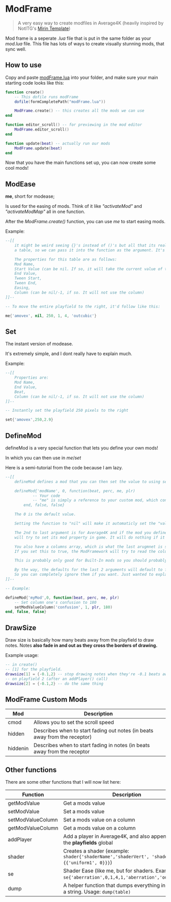 # ModFrame
> A very easy way to create modfiles in Average4K (heavily inspired by NotITG's [Mirin Template](https://xerool.github.io/notitg-mirin/))

Mod frame is a seperate *.lua* file that is put in the same folder as your *mod.lua* file. 
This file has lots of ways to create visually stunning mods, that sync well.

## How to use

Copy and paste [modFrame.lua](modFrame.lua) into your folder, and make sure your main starting code looks like this:

```lua
function create()
    -- This dofile runs modFrame
    dofile(formCompletePath("modFrame.lua"))

    ModFrame.create() -- this creates all the mods we can use
end

function editor_scroll() -- for previewing in the mod editor
    ModFrame.editor_scroll()
end

function update(beat) -- actually run our mods
    ModFrame.update(beat)
end
```

Now that you have the main functions set up, you can now create some cool mods!

## ModEase

**me**, short for modease;

Is used for the easing of mods. Think of it like *"activateMod"* and *"activateModMap"* all in one function.

After the *ModFrame.create()* function, you can use *me* to start easing mods.

Example:

```lua
--[[
    it might be weird seeing {}'s instead of ()'s but all that its really doing is letting us create
    a table, so we can pass it into the function as the argument. It's basically equivalent to, func({tableValue, tableValue, etc})

    The properties for this table are as follows:
    Mod Name,
    Start Value (can be nil. If so, it will take the current value of the mod at runtime),
    End Value,
    Tween Start,
    Tween End,
    Easing,
    Column (can be nil/-1, if so. It will not use the column)
]]--

-- To move the entire playfield to the right, it'd follow like this:

me{'amovex', nil, 250, 1, 4, 'outcubic'}
```

## Set

The instant version of modease.

It's extremely simple, and I dont really have to explain much.

Example:

```lua
--[[
    Properties are:
    Mod Name,
    End Value,
    Beat,
    Column (can be nil/-1, if so. It will not use the column)
]]--

-- Instantly set the playfield 250 pixels to the right

set{'amovex',250,2.9}
```

## DefineMod

defineMod is a very special function that lets you define your own mods!

In which you can then use in *me*/*set*

Here is a semi-tutorial from the code because I am lazy.

```lua
--[[
    defineMod defines a mod that you can then set the value to using setModValue/setModValueColumn

    defineMod{'modName', 0, function(beat, perc, me, plr)
            -- Your code
            -- "me" is simply a reference to your custom mod, which contains a .value property you can set
        end, false, false}

    The 0 is the default value.

    Setting the function to "nil" will make it automaticly set the "value" property

    The 2nd to last argument is for Average4K and if the mod you defined is a Built-In mod, as setting that argument to true
    will try to set its mod property in game. It will do nothing if it was not found though.

    You also have a columns array, which is what the last arugmnet is specifying. Its if this mod affects only one column.
    If you set this to true, the ModFramework will try to read the columns array and set each columns property.

    This is probably only good for Built-In mods so you should probably ignore it.

    By the way, the defaults for the last 2 arguments will default to false if set to nil. 
    So you can completely ignore them if you want. Just wanted to explain it :)
]]--

-- Example:

defineMod{'myMod',0, function(beat, perc, me, plr)
    -- Set column one's confusion to 180
    setModValueColumn('confusion', 1, plr, 180)
end, false, false}
```

## DrawSize

Draw size is basically how many beats away from the playfield to draw notes. Notes **also fade in and out as they cross the borders of drawing.**

Example usage:
```lua
-- in create()
-- [1] for the playfield.
drawsize[1] = {-0.1,2} -- stop drawing notes when they're -0.1 beats away from the receptors, and 2 beats away from the receptors.
-- on playfield 2 (after an addPlayer() call)
drawsize[2] = {-0.1,2} -- do the same thing
```

## ModFrame Custom Mods

| Mod | Description |
| --- |----------- |
| cmod | Allows you to set the scroll speed |
| hidden | Describes when to start fading out notes (in beats away from the receptor) |
| hiddenin | Describes when to start fading in notes (in beats away from the receptor |

## Other functions

There are some other functions that I will now list here:

| Function | Description |
| --- |----------- |
| getModValue | Get a mods value |
| setModValue | Set a mods value |
| setModValueColumn | Set a mods value on a column |
| getModValueColumn | Get a mods value on a column |
| addPlayer | Add a player in Average4K, and also append it's id to the **playfields** global |
| shader | Creates a shader (example: `shader{'shaderName','shaderVert', 'shaderFrag', {{'uniform1', 0}}}`) |
| se | Shader Ease (like me, but for shaders. Example: `se{'aberration',0,1,4,1,'aberration','outCubic'}`) |
| dump | A helper function that dumps everything in a table to a string. Usage: `dump(table)` |

